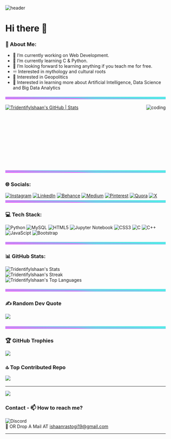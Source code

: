 ![header](https://capsule-render.vercel.app/api?type=waving&color=gradient&customColorList=10)
<h1 align="left"> Hi there 👋</h1>

### 💫 About Me:
- 🔭 I’m currently working on Web Development.
- 🌱 I’m currently learning C & Python.
- 💞️ I’m looking forward to learning anything if you teach me for free.
- ♾️ Interested in mythology and cultural roots
- 🧠 Interested in Geopolitics
- 🤖 Interested in learning more about Artificial Intelligence, Data Science and Big Data Analytics

![alt text](https://github.com/ChaosXYZ/ChaosXYZ/blob/main/divider.png?raw=true)

[![TridentifyIshaan's GitHub | Stats](https://stats.quine.sh/TridentifyIshaan/github?theme=dark)](https://quine.sh?utm_source=widgets&utm_campaign=TridentifyIshaan)
<img align="right" alt="coding" height="200" src="https://i.pinimg.com/originals/81/17/8b/81178b47a8598f0c81c4799f2cdd4057.gif">

![alt text](https://github.com/ChaosXYZ/ChaosXYZ/blob/main/divider.png?raw=true)

### 🌐 Socials:
[![Instagram](https://img.shields.io/badge/Instagram-%23E4405F.svg?logo=Instagram&logoColor=white)](https://www.instagram.com/sci_boy007/) [![LinkedIn](https://img.shields.io/badge/LinkedIn-%230077B5.svg?logo=linkedin&logoColor=white)](https://www.linkedin.com/in/allfinity/) [![Behance](https://img.shields.io/badge/Behance-1769ff?logo=behance&logoColor=white)](https://www.behance.net/brawlfinity) [![Medium](https://img.shields.io/badge/Medium-12100E?logo=medium&logoColor=white)](https://medium.com/@ishaanrastogi19) [![Pinterest](https://img.shields.io/badge/Pinterest-%23E60023.svg?logo=Pinterest&logoColor=white)](https://pinterest.com/IshaanR_Finity) [![Quora](https://img.shields.io/badge/Quora-%23B92B27.svg?logo=Quora&logoColor=white)](https://www.quora.com/profile/Ishaan-Rastogi-10) [![X](https://img.shields.io/badge/X-black.svg?logo=X&logoColor=white)](https://x.com/Ishaan58742218)
![alt text](https://github.com/ChaosXYZ/ChaosXYZ/blob/main/divider.png?raw=true)

### 💻 Tech Stack:
![Python](https://img.shields.io/badge/python-3670A0?style=for-the-badge&logo=python&logoColor=ffdd54)
![MySQL](https://img.shields.io/badge/MySQL-%230074A3.svg?style=for-the-badge&logo=mysql&logoColor=white)
![HTML5](https://img.shields.io/badge/html5-%23E34F26.svg?style=for-the-badge&logo=html5&logoColor=white)
![Jupyter Notebook](https://img.shields.io/badge/bootstrap-%23FFA500.svg?style=for-the-badge&logo=jupyter&logoColor=white)
![CSS3](https://img.shields.io/badge/CSS3-%234285F4.svg?style=for-the-badge&logo=css3&logoColor=white)
![C](https://img.shields.io/badge/c-%2300599C.svg?style=for-the-badge&logo=c&logoColor=white)
![C++](https://img.shields.io/badge/C++-%23D6FFFA.svg?style=for-the-badge&logo=cplusplus&logoColor=%23044F88)
![JavaScipt](https://img.shields.io/badge/javascript-%23323330.svg?style=for-the-badge&logo=javascript&logoColor=%23F7DF1E)
![Bootstrap](https://img.shields.io/badge/bootstrap-%23563D7C.svg?style=for-the-badge&logo=bootstrap&logoColor=white)

![alt text](https://github.com/ChaosXYZ/ChaosXYZ/blob/main/divider.png?raw=true)

### 📊 GitHub Stats:
![TridentifyIshaan's Stats](https://github-readme-stats.vercel.app/api?username=TridentifyIshaan&theme=algolia&show_icons=true&hide_border=false&count_private=true)<br>
![TridentifyIshaan's Streak](https://github-readme-streak-stats.herokuapp.com/?user=TridentifyIshaan&theme=algolia&hide_border=false)<br>
![TridentifyIshaan's Top Languages](https://github-readme-stats.vercel.app/api/top-langs/?username=TridentifyIshaan&theme=algolia&show_icons=true&hide_border=false&layout=compact)<br>

![alt text](https://github.com/ChaosXYZ/ChaosXYZ/blob/main/divider.png?raw=true)

### ✍️ Random Dev Quote
![](https://quotes-github-readme.vercel.app/api?type=horizontal&theme=radical)

![alt text](https://github.com/ChaosXYZ/ChaosXYZ/blob/main/divider.png?raw=true)

### 🏆 GitHub Trophies
![](https://github-profile-trophy.vercel.app/?username=TridentifyIshaan&theme=radical&no-frame=false&no-bg=false&margin-w=4)

### 🔝 Top Contributed Repo
![](https://github-contributor-stats.vercel.app/api?username=TridentifyIshaan&limit=5&theme=radical&combine_all_yearly_contributions=true)

---
[![](https://visitcount.itsvg.in/api?id=TridentifyIshaan&icon=0&color=0)](https://visitcount.itsvg.in)

### Contact - 📫 How to reach me?

![Discord](https://img.shields.io/badge/Asklyn-%237289DA.svg?logo=discord&logoColor=white) <br> 💌 OR Drop A Mail AT ishaanrastogi19@gmail.com

---

<!-- Proudly created with GPRM ( https://gprm.itsvg.in ) -->


